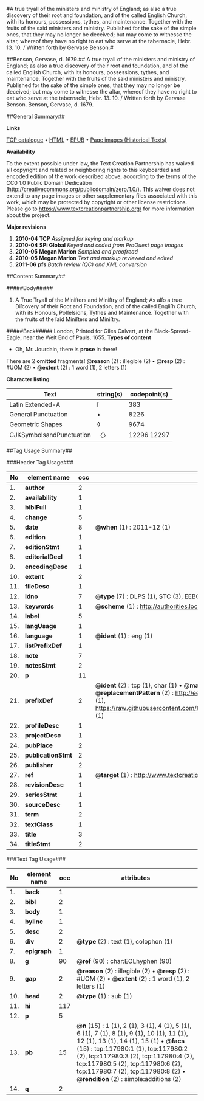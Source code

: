 #A true tryall of the ministers and ministry of England; as also a true discovery of their root and foundation, and of the called English Church, with its honours, possessions, tythes, and maintenance. Together with the fruits of the said ministers and ministry. Published for the sake of the simple ones, that they may no longer be deceived; but may come to witnesse the altar, whereof they have no right to eat who serve at the tabernacle, Hebr. 13. 10. / Written forth by Gervase Benson.#

##Benson, Gervase, d. 1679.##
A true tryall of the ministers and ministry of England; as also a true discovery of their root and foundation, and of the called English Church, with its honours, possessions, tythes, and maintenance. Together with the fruits of the said ministers and ministry. Published for the sake of the simple ones, that they may no longer be deceived; but may come to witnesse the altar, whereof they have no right to eat who serve at the tabernacle, Hebr. 13. 10. / Written forth by Gervase Benson.
Benson, Gervase, d. 1679.

##General Summary##

**Links**

[TCP catalogue](http://www.ota.ox.ac.uk/tcp/)  • 
[HTML](http://tei.it.ox.ac.uk/tcp/Texts-HTML/free/A76/A76406.html)  • 
[EPUB](http://tei.it.ox.ac.uk/tcp/Texts-EPUB/free/A76/A76406.epub) • 
[Page images (Historical Texts)](https://historicaltexts.jisc.ac.uk/eebo-99865731e)

**Availability**

To the extent possible under law, the Text Creation Partnership has waived all copyright and related or neighboring rights to this keyboarded and encoded edition of the work described above, according to the terms of the CC0 1.0 Public Domain Dedication (http://creativecommons.org/publicdomain/zero/1.0/). This waiver does not extend to any page images or other supplementary files associated with this work, which may be protected by copyright or other license restrictions. Please go to https://www.textcreationpartnership.org/ for more information about the project.

**Major revisions**

1. __2010-04__ __TCP__ *Assigned for keying and markup*
1. __2010-04__ __SPi Global__ *Keyed and coded from ProQuest page images*
1. __2010-05__ __Megan Marion__ *Sampled and proofread*
1. __2010-05__ __Megan Marion__ *Text and markup reviewed and edited*
1. __2011-06__ __pfs__ *Batch review (QC) and XML conversion*

##Content Summary##

#####Body#####

1. A True Tryall of the Miniſters and Miniſtry of England; As alſo a true Diſcovery of their Root and Foundation, and of the called Engliſh Church, with its Honours, Poſſeſsions, Tythes and Maintenance. Together with the fruits of the ſaid Miniſters and Miniſtry.

#####Back#####
London, Printed for Giles Calvert, at the Black-Spread-Eagle, near the Weſt End of Pauls, 1655.
**Types of content**

  * Oh, Mr. Jourdain, there is **prose** in there!

There are 2 **omitted** fragments! 
 @__reason__ (2) : illegible (2)  •  @__resp__ (2) : #UOM (2)  •  @__extent__ (2) : 1 word (1), 2 letters (1)

**Character listing**


|Text|string(s)|codepoint(s)|
|---|---|---|
|Latin Extended-A|ſ|383|
|General Punctuation|•|8226|
|Geometric Shapes|◊|9674|
|CJKSymbolsandPunctuation|〈〉|12296 12297|

##Tag Usage Summary##

###Header Tag Usage###

|No|element name|occ|attributes|
|---|---|---|---|
|1.|__author__|2||
|2.|__availability__|1||
|3.|__biblFull__|1||
|4.|__change__|5||
|5.|__date__|8| @__when__ (1) : 2011-12 (1)|
|6.|__edition__|1||
|7.|__editionStmt__|1||
|8.|__editorialDecl__|1||
|9.|__encodingDesc__|1||
|10.|__extent__|2||
|11.|__fileDesc__|1||
|12.|__idno__|7| @__type__ (7) : DLPS (1), STC (3), EEBO-CITATION (1), PROQUEST (1), VID (1)|
|13.|__keywords__|1| @__scheme__ (1) : http://authorities.loc.gov/ (1)|
|14.|__label__|5||
|15.|__langUsage__|1||
|16.|__language__|1| @__ident__ (1) : eng (1)|
|17.|__listPrefixDef__|1||
|18.|__note__|7||
|19.|__notesStmt__|2||
|20.|__p__|11||
|21.|__prefixDef__|2| @__ident__ (2) : tcp (1), char (1)  •  @__matchPattern__ (2) : ([0-9\-]+):([0-9IVX]+) (1), (.+) (1)  •  @__replacementPattern__ (2) : http://eebo.chadwyck.com/downloadtiff?vid=$1&page=$2 (1), https://raw.githubusercontent.com/textcreationpartnership/Texts/master/tcpchars.xml#$1 (1)|
|22.|__profileDesc__|1||
|23.|__projectDesc__|1||
|24.|__pubPlace__|2||
|25.|__publicationStmt__|2||
|26.|__publisher__|2||
|27.|__ref__|1| @__target__ (1) : http://www.textcreationpartnership.org/docs/. (1)|
|28.|__revisionDesc__|1||
|29.|__seriesStmt__|1||
|30.|__sourceDesc__|1||
|31.|__term__|2||
|32.|__textClass__|1||
|33.|__title__|3||
|34.|__titleStmt__|2||


###Text Tag Usage###

|No|element name|occ|attributes|
|---|---|---|---|
|1.|__back__|1||
|2.|__bibl__|2||
|3.|__body__|1||
|4.|__byline__|1||
|5.|__desc__|2||
|6.|__div__|2| @__type__ (2) : text (1), colophon (1)|
|7.|__epigraph__|1||
|8.|__g__|90| @__ref__ (90) : char:EOLhyphen (90)|
|9.|__gap__|2| @__reason__ (2) : illegible (2)  •  @__resp__ (2) : #UOM (2)  •  @__extent__ (2) : 1 word (1), 2 letters (1)|
|10.|__head__|2| @__type__ (1) : sub (1)|
|11.|__hi__|117||
|12.|__p__|5||
|13.|__pb__|15| @__n__ (15) : 1 (1), 2 (1), 3 (1), 4 (1), 5 (1), 6 (1), 7 (1), 8 (1), 9 (1), 10 (1), 11 (1), 12 (1), 13 (1), 14 (1), 15 (1)  •  @__facs__ (15) : tcp:117980:1 (1), tcp:117980:2 (2), tcp:117980:3 (2), tcp:117980:4 (2), tcp:117980:5 (2), tcp:117980:6 (2), tcp:117980:7 (2), tcp:117980:8 (2)  •  @__rendition__ (2) : simple:additions (2)|
|14.|__q__|2||
